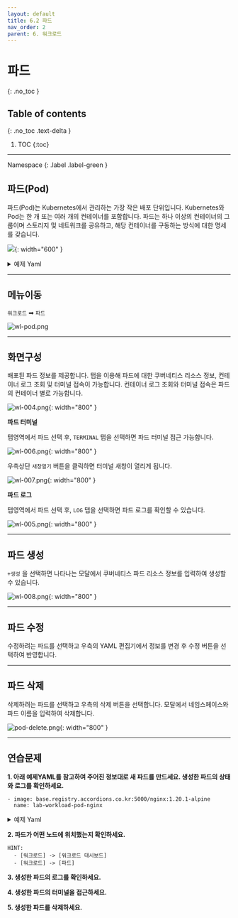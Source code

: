 ```yaml
---
layout: default
title: 6.2 파드
nav_order: 2
parent: 6. 워크로드
---
```


# 파드
{: .no_toc }

## Table of contents
{: .no_toc .text-delta }

1. TOC
{:toc}

---

<div class="code-example" markdown="1">
Namespace
{: .label .label-green }
</div>

## 파드(Pod)
파드(Pod)는 Kubernetes에서 관리하는 가장 작은 배포 단위입니다.
Kubernetes와 Pod는 한 개 또는 여러 개의 컨테이너를 포함합니다.
파드는 하나 이상의 컨테이너의 그룹이며 스토리지 및 네트워크를 공유하고, 해당 컨테이너를 구동하는 방식에 대한 명세를 갖습니다. 


![](https://d33wubrfki0l68.cloudfront.net/aecab1f649bc640ebef1f05581bfcc91a48038c4/728d6/images/docs/pod.svg){: width="600" }

<details>
<summary>예제 Yaml</summary>
  
{% highlight yaml %}

apiVersion: v1
kind: Pod
metadata:
  name: nginx
spec:
  containers:
  - name: nginx
    image: nginx:1.14.2
    ports:
    - containerPort: 80


{% endhighlight %}
   
</details>


---

## 메뉴이동
`워크로드` ➡ `파드`

![wl-pod.png](/assets/images/workload/wl-pod.png)

---
## 화면구성
배포된 파드 정보를 제공합니다.
탭을 이용해 파드에 대한 쿠버네티스 리소스 정보, 컨테이너 로그 조회 및 터미널 접속이 가능합니다. 
컨테이너 로그 조회와 터미널 접속은 파드의 컨테이너 별로 가능합니다.

![wl-004.png](/assets/images/workload/wl-004.png){: width="800" }

**파드 터미널**

탭영역에서 파드 선택 후, `TERMINAL` 탭을 선택하면 파드 터미널 접근 가능합니다.

![wl-006.png](/assets/images/workload/wl-006.png){: width="800" }

우측상단 `새창열기` 버튼을 클릭하면 터미널 새창이 열리게 됩니다.

![wl-007.png](/assets/images/workload/wl-007.png){: width="800" }

**파드 로그**

탭영역에서 파드 선택 후, `LOG` 탭을 선택하면 파드 로그를 확인할 수 있습니다.

![wl-005.png](/assets/images/workload/wl-005.png){: width="800" }


---

## 파드 생성
`+생성` 을 선택하면 나타나는 모달에서 쿠버네티스 파드 리소스 정보를 입력하여 생성할 수 있습니다.

![wl-008.png](/assets/images/workload/wl-008.png){: width="800" }

---
## 파드 수정
수정하려는 파드를 선택하고 우측의 YAML 편집기에서 정보를 변경 후 수정 버튼을 선택하여 반영합니다.

---
## 파드 삭제
삭제하려는 파드를 선택하고 우측의 삭제 버튼을 선택합니다.
모달에서 네임스페이스와 파드 이름을 입력하여 삭제합니다.

![pod-delete.png](/assets/images/workload/pod-delete.png){: width="800" }

---
## 연습문제

**1. 아래 예제YAML를 참고하여 주어진 정보대로 새 파드를 만드세요. 생성한 파드의 상태와 로그를 확인하세요.**

```
- image: base.registry.accordions.co.kr:5000/nginx:1.20.1-alpine
  name: lab-workload-pod-nginx
```

<details>
<summary>예제 Yaml</summary>
  
{% highlight yaml %}

apiVersion: v1
kind: Pod
metadata:
  labels:
    app: nginx
  name: nginx
spec:
  containers:
  - image: base.registry.accordions.co.kr:5000/nginx:1.20.1-alpine
    name: nginx
    resources: {}
  dnsPolicy: ClusterFirst
  restartPolicy: Always
status: {}

{% endhighlight %}
   
</details>

**2. 파드가 어떤 노드에 위치했는지 확인하세요.**

```
HINT:
  - [워크로드] -> [워크로드 대시보드]
  - [워크로드] -> [파드]
```

**3. 생성한 파드의 로그를 확인하세요.**

**4. 생성한 파드의 터미널을 접근하세요.**

**5. 생성한 파드를 삭제하세요.**